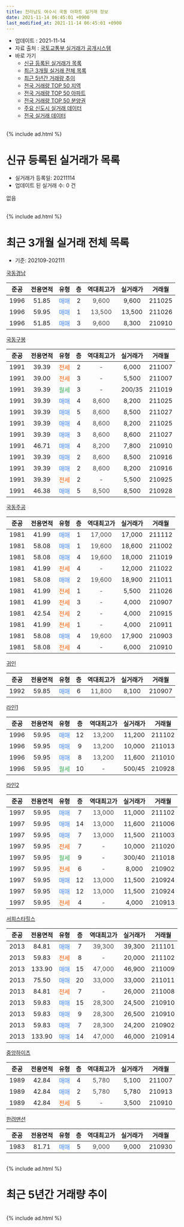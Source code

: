 ```yaml
---
title: 전라남도 여수시 국동 아파트 실거래 정보
date: 2021-11-14 06:45:01 +0900
last_modified_at: 2021-11-14 06:45:01 +0900
---
```


* 업데이트 : 2021-11-14
* 자료 출처 : [국토교통부 실거래가 공개시스템](http://rt.molit.go.kr)
* 바로 가기
    * [신규 등록된 실거래가 목록](#신규-등록된-실거래가-목록)
    * [최근 3개월 실거래 전체 목록](#최근-3개월-실거래-전체-목록)
    * [최근 5년간 거래량 추이](#최근-5년간-거래량-추이)
    * [전국 거래량 TOP 50 지역](https://inasie.github.io/apt-trade-info/최근-3개월-전국에서-가장-거래가-많이-발생한-지역)
    * [전국 거래량 TOP 50 아파트](https://inasie.github.io/apt-trade-info/최근-3개월-전국에서-가장-거래가-많이-발생한-아파트)
    * [전국 거래량 TOP 50 분양권](https://inasie.github.io/apt-trade-info/최근-3개월-전국에서-가장-거래가-많이-발생한-분양권)
    * [주요 신도시 실거래 데이터](https://inasie.github.io/apt-trade-info/주요-신도시)
    * [전국 실거래 데이터](https://inasie.github.io/apt-trade-info/전국)
<br>
{% include ad.html %}
<br>

# 신규 등록된 실거래가 목록
* 실거래가 등록일: 20211114
* 업데이트 된 실거래 수: 0 건

없음

<br>
{% include ad.html %}
<br>

# 최근 3개월 실거래 전체 목록
* 기준: 202109-202111


[국동경남](https://search.naver.com/search.naver?query=%EC%A0%84%EB%9D%BC%EB%82%A8%EB%8F%84+%EC%97%AC%EC%88%98%EC%8B%9C+%EA%B5%AD%EB%8F%99+%EA%B5%AD%EB%8F%99%EA%B2%BD%EB%82%A8)

|준공|전용면적|유형|층|역대최고가|실거래가|거래월|
|:---:|:---:|:---:|:---:|:---:|:---:|:---:|
|1996|51.85|<span style="color:#4285f3">매매</span>|2|<span style="color:#444444">9,600</span>|9,600|211025|
|1996|59.95|<span style="color:#4285f3">매매</span>|1|<span style="color:#444444">13,500</span>|13,500|211026|
|1996|51.85|<span style="color:#4285f3">매매</span>|3|<span style="color:#444444">9,600</span>|8,300|210910|

[국동구봉](https://search.naver.com/search.naver?query=%EC%A0%84%EB%9D%BC%EB%82%A8%EB%8F%84+%EC%97%AC%EC%88%98%EC%8B%9C+%EA%B5%AD%EB%8F%99+%EA%B5%AD%EB%8F%99%EA%B5%AC%EB%B4%89)

|준공|전용면적|유형|층|역대최고가|실거래가|거래월|
|:---:|:---:|:---:|:---:|:---:|:---:|:---:|
|1991|39.39|<span style="color:#ff5a00">전세</span>|2|<span style="color:#444444">-</span>|6,000|211007|
|1991|39.00|<span style="color:#ff5a00">전세</span>|3|<span style="color:#444444">-</span>|5,500|211007|
|1991|39.39|<span style="color:#34a853">월세</span>|3|<span style="color:#444444">-</span>|200/35|211019|
|1991|39.39|<span style="color:#4285f3">매매</span>|4|<span style="color:#444444">8,600</span>|8,200|211025|
|1991|39.39|<span style="color:#4285f3">매매</span>|5|<span style="color:#444444">8,600</span>|8,500|211027|
|1991|39.39|<span style="color:#4285f3">매매</span>|4|<span style="color:#444444">8,600</span>|8,200|211025|
|1991|39.39|<span style="color:#4285f3">매매</span>|3|<span style="color:#444444">8,600</span>|8,600|211027|
|1991|46.71|<span style="color:#4285f3">매매</span>|4|<span style="color:#444444">8,200</span>|7,800|210910|
|1991|39.39|<span style="color:#4285f3">매매</span>|2|<span style="color:#444444">8,600</span>|8,500|210916|
|1991|39.39|<span style="color:#4285f3">매매</span>|2|<span style="color:#444444">8,600</span>|8,200|210916|
|1991|39.39|<span style="color:#ff5a00">전세</span>|2|<span style="color:#444444">-</span>|5,500|210925|
|1991|46.38|<span style="color:#4285f3">매매</span>|5|<span style="color:#444444">8,500</span>|8,500|210928|

[국동주공](https://search.naver.com/search.naver?query=%EC%A0%84%EB%9D%BC%EB%82%A8%EB%8F%84+%EC%97%AC%EC%88%98%EC%8B%9C+%EA%B5%AD%EB%8F%99+%EA%B5%AD%EB%8F%99%EC%A3%BC%EA%B3%B5)

|준공|전용면적|유형|층|역대최고가|실거래가|거래월|
|:---:|:---:|:---:|:---:|:---:|:---:|:---:|
|1981|41.99|<span style="color:#4285f3">매매</span>|1|<span style="color:#444444">17,000</span>|17,000|211112|
|1981|58.08|<span style="color:#4285f3">매매</span>|1|<span style="color:#444444">19,600</span>|18,600|211002|
|1981|58.08|<span style="color:#4285f3">매매</span>|4|<span style="color:#444444">19,600</span>|18,000|211019|
|1981|41.99|<span style="color:#ff5a00">전세</span>|4|<span style="color:#444444">-</span>|12,000|211022|
|1981|58.08|<span style="color:#4285f3">매매</span>|2|<span style="color:#444444">19,600</span>|18,900|211011|
|1981|41.99|<span style="color:#ff5a00">전세</span>|1|<span style="color:#444444">-</span>|5,500|211026|
|1981|41.99|<span style="color:#ff5a00">전세</span>|3|<span style="color:#444444">-</span>|4,000|210907|
|1981|42.54|<span style="color:#ff5a00">전세</span>|2|<span style="color:#444444">-</span>|4,000|210915|
|1981|41.99|<span style="color:#ff5a00">전세</span>|1|<span style="color:#444444">-</span>|4,000|210911|
|1981|58.08|<span style="color:#4285f3">매매</span>|4|<span style="color:#444444">19,600</span>|17,900|210903|
|1981|58.08|<span style="color:#ff5a00">전세</span>|4|<span style="color:#444444">-</span>|6,000|210910|

[귀인](https://search.naver.com/search.naver?query=%EC%A0%84%EB%9D%BC%EB%82%A8%EB%8F%84+%EC%97%AC%EC%88%98%EC%8B%9C+%EA%B5%AD%EB%8F%99+%EA%B7%80%EC%9D%B8)

|준공|전용면적|유형|층|역대최고가|실거래가|거래월|
|:---:|:---:|:---:|:---:|:---:|:---:|:---:|
|1992|59.85|<span style="color:#4285f3">매매</span>|6|<span style="color:#444444">11,800</span>|8,100|210907|

[라인1](https://search.naver.com/search.naver?query=%EC%A0%84%EB%9D%BC%EB%82%A8%EB%8F%84+%EC%97%AC%EC%88%98%EC%8B%9C+%EA%B5%AD%EB%8F%99+%EB%9D%BC%EC%9D%B81)

|준공|전용면적|유형|층|역대최고가|실거래가|거래월|
|:---:|:---:|:---:|:---:|:---:|:---:|:---:|
|1996|59.95|<span style="color:#4285f3">매매</span>|12|<span style="color:#444444">13,200</span>|11,200|211102|
|1996|59.95|<span style="color:#4285f3">매매</span>|9|<span style="color:#444444">13,200</span>|10,000|211013|
|1996|59.95|<span style="color:#4285f3">매매</span>|8|<span style="color:#444444">13,200</span>|11,600|211010|
|1996|59.95|<span style="color:#34a853">월세</span>|10|<span style="color:#444444">-</span>|500/45|210928|

[라인2](https://search.naver.com/search.naver?query=%EC%A0%84%EB%9D%BC%EB%82%A8%EB%8F%84+%EC%97%AC%EC%88%98%EC%8B%9C+%EA%B5%AD%EB%8F%99+%EB%9D%BC%EC%9D%B82)

|준공|전용면적|유형|층|역대최고가|실거래가|거래월|
|:---:|:---:|:---:|:---:|:---:|:---:|:---:|
|1997|59.95|<span style="color:#4285f3">매매</span>|7|<span style="color:#444444">13,000</span>|11,000|211102|
|1997|59.95|<span style="color:#4285f3">매매</span>|14|<span style="color:#444444">13,000</span>|11,600|211006|
|1997|59.95|<span style="color:#4285f3">매매</span>|7|<span style="color:#444444">13,000</span>|11,500|211003|
|1997|59.95|<span style="color:#ff5a00">전세</span>|7|<span style="color:#444444">-</span>|10,000|211020|
|1997|59.95|<span style="color:#34a853">월세</span>|9|<span style="color:#444444">-</span>|300/40|211018|
|1997|59.95|<span style="color:#ff5a00">전세</span>|6|<span style="color:#444444">-</span>|8,000|210902|
|1997|59.95|<span style="color:#4285f3">매매</span>|12|<span style="color:#444444">13,000</span>|11,500|210924|
|1997|59.95|<span style="color:#4285f3">매매</span>|12|<span style="color:#444444">13,000</span>|11,500|210924|
|1997|59.95|<span style="color:#ff5a00">전세</span>|4|<span style="color:#444444">-</span>|4,000|210913|

[서희스타힐스](https://search.naver.com/search.naver?query=%EC%A0%84%EB%9D%BC%EB%82%A8%EB%8F%84+%EC%97%AC%EC%88%98%EC%8B%9C+%EA%B5%AD%EB%8F%99+%EC%84%9C%ED%9D%AC%EC%8A%A4%ED%83%80%ED%9E%90%EC%8A%A4)

|준공|전용면적|유형|층|역대최고가|실거래가|거래월|
|:---:|:---:|:---:|:---:|:---:|:---:|:---:|
|2013|84.81|<span style="color:#4285f3">매매</span>|7|<span style="color:#444444">39,300</span>|39,300|211101|
|2013|59.83|<span style="color:#ff5a00">전세</span>|8|<span style="color:#444444">-</span>|20,000|211102|
|2013|133.90|<span style="color:#4285f3">매매</span>|15|<span style="color:#444444">47,000</span>|46,900|211009|
|2013|75.50|<span style="color:#4285f3">매매</span>|20|<span style="color:#444444">33,000</span>|33,000|211011|
|2013|84.81|<span style="color:#ff5a00">전세</span>|7|<span style="color:#444444">-</span>|26,000|211008|
|2013|59.83|<span style="color:#4285f3">매매</span>|15|<span style="color:#444444">28,300</span>|24,500|210910|
|2013|59.83|<span style="color:#4285f3">매매</span>|9|<span style="color:#444444">28,300</span>|26,500|210910|
|2013|59.83|<span style="color:#4285f3">매매</span>|7|<span style="color:#444444">28,300</span>|24,200|210902|
|2013|133.90|<span style="color:#4285f3">매매</span>|14|<span style="color:#444444">47,000</span>|46,000|210914|


<script async src="//pagead2.googlesyndication.com/pagead/js/adsbygoogle.js"></script>
<!-- 기본 -->
<ins class="adsbygoogle"
     style="display:block"
     data-ad-client="ca-pub-2446590836940007"
     data-ad-slot="1659523306"
     data-ad-format="auto"
     data-full-width-responsive="true"></ins>
<script>
(adsbygoogle = window.adsbygoogle || []).push({});
</script>


[중앙하이츠](https://search.naver.com/search.naver?query=%EC%A0%84%EB%9D%BC%EB%82%A8%EB%8F%84+%EC%97%AC%EC%88%98%EC%8B%9C+%EA%B5%AD%EB%8F%99+%EC%A4%91%EC%95%99%ED%95%98%EC%9D%B4%EC%B8%A0)

|준공|전용면적|유형|층|역대최고가|실거래가|거래월|
|:---:|:---:|:---:|:---:|:---:|:---:|:---:|
|1989|42.84|<span style="color:#4285f3">매매</span>|4|<span style="color:#444444">5,780</span>|5,100|211007|
|1989|42.84|<span style="color:#4285f3">매매</span>|2|<span style="color:#444444">5,780</span>|5,780|210913|
|1989|42.84|<span style="color:#ff5a00">전세</span>|5|<span style="color:#444444">-</span>|3,500|210910|

[한려맨션](https://search.naver.com/search.naver?query=%EC%A0%84%EB%9D%BC%EB%82%A8%EB%8F%84+%EC%97%AC%EC%88%98%EC%8B%9C+%EA%B5%AD%EB%8F%99+%ED%95%9C%EB%A0%A4%EB%A7%A8%EC%85%98)

|준공|전용면적|유형|층|역대최고가|실거래가|거래월|
|:---:|:---:|:---:|:---:|:---:|:---:|:---:|
|1983|81.71|<span style="color:#4285f3">매매</span>|5|<span style="color:#444444">9,000</span>|9,000|210930|


<br>
{% include ad.html %}
<br>

# 최근 5년간 거래량 추이


<div style="width:100%;">
    <canvas id="deal_progress" height="200"></canvas>
</div>

<script>
new Chart(document.getElementById("deal_progress"), {
    type: 'line',
    data: {
        labels: ['201611','201612','201701','201702','201703','201704','201705','201706','201707','201708','201709','201710','201711','201712','201801','201802','201803','201804','201805','201806','201807','201808','201809','201810','201811','201812','201901','201902','201903','201904','201905','201906','201907','201908','201909','201910','201911','201912','202001','202002','202003','202004','202005','202006','202007','202008','202009','202010','202011','202012','202101','202102','202103','202104','202105','202106','202107','202108','202109','202110','202111'],
        datasets: [{
            label: '매매',
            pointRadius: 1,
            data: [24, 22, 19, 18, 29, 20, 25, 27, 28, 20, 30, 28, 14, 14, 21, 20, 25, 23, 29, 16, 20, 13, 21, 23, 22, 15, 11, 26, 27, 23, 10, 14, 11, 22, 22, 36, 19, 35, 25, 39, 25, 31, 29, 32, 43, 16, 14, 39, 34, 29, 19, 12, 26, 28, 36, 19, 22, 13, 15, 16, 4],
            borderColor: "rgba(255, 201, 14, 1)",
            backgroundColor: "rgba(255, 201, 14, 0.5)",
            fill: false,
            lineTension: 0
        },{
            label: '전월세',
            pointRadius: 1,
            data: [8, 3, 8, 13, 9, 6, 10, 7, 5, 13, 7, 2, 6, 4, 6, 3, 8, 5, 8, 6, 8, 5, 4, 4, 4, 7, 6, 9, 11, 10, 3, 6, 7, 6, 5, 4, 9, 5, 7, 10, 8, 4, 5, 4, 6, 4, 7, 6, 4, 8, 8, 7, 10, 16, 13, 6, 8, 7, 9, 8, 1],
            borderColor: "rgba(0, 141, 185, 1)",
            backgroundColor: "rgba(0, 141, 185, 0.5)",
            fill: false,
            lineTension: 0
        }
        ]
    },
    options: {
        responsive: true,
        title: {
            display: false
        },
        tooltips: {
            mode: 'index',
            intersect: false
        },
        hover: {
            mode: 'nearest',
            intersect: true
        },
        scales: {
            xAxes: [{
                display: true,
                scaleLabel: {
                    display: true,
                    labelString: '년/월'
                }
            }],
            yAxes: [{
                display: true,
                ticks: {
                    suggestedMin: 0,
                },
                scaleLabel: {
                    display: true,
                    labelString: '실거래 수'
                }
            }]
        }
    }
});

</script>


<br>
{% include ad.html %}
<br>

